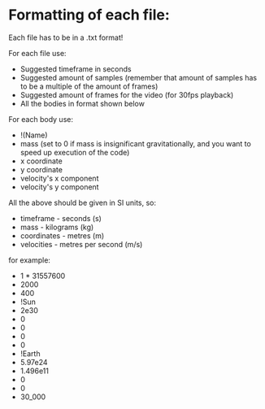# Formatting of each file:
Each file has to be in a .txt format!

For each file use:
- Suggested timeframe in seconds
- Suggested amount of samples (remember that amount of samples has to be a multiple of the amount of frames)
- Suggested amount of frames for the video (for 30fps playback)
- All the bodies in format shown below

For each body use:
- !(Name)
- mass (set to 0 if mass is insignificant gravitationally, and you want to speed up execution of the code)
- x coordinate
- y coordinate
- velocity's x component
- velocity's y component

All the above should be given in SI units, so:
- timeframe - seconds (s)
- mass - kilograms (kg)
- coordinates - metres (m)
- velocities - metres per second (m/s)

for example:
- 1 * 31557600
- 2000
- 400
- !Sun
- 2e30
- 0
- 0
- 0
- 0
- !Earth
- 5.97e24
- 1.496e11
- 0
- 0
- 30_000